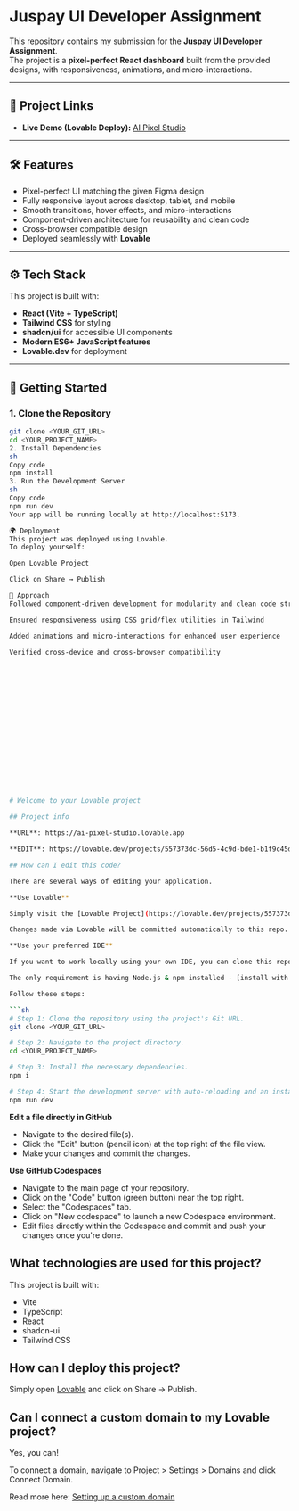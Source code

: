 # Juspay UI Developer Assignment

This repository contains my submission for the **Juspay UI Developer Assignment**.  
The project is a **pixel-perfect React dashboard** built from the provided designs, with responsiveness, animations, and micro-interactions.

---

## 🔗 Project Links

- **Live Demo (Lovable Deploy):** [AI Pixel Studio](https://ai-pixel-studio.lovable.app)  
  

---

## 🛠️ Features

- Pixel-perfect UI matching the given Figma design  
- Fully responsive layout across desktop, tablet, and mobile  
- Smooth transitions, hover effects, and micro-interactions  
- Component-driven architecture for reusability and clean code  
- Cross-browser compatible design  
- Deployed seamlessly with **Lovable**  

---

## ⚙️ Tech Stack

This project is built with:

- **React (Vite + TypeScript)**
- **Tailwind CSS** for styling  
- **shadcn/ui** for accessible UI components  
- **Modern ES6+ JavaScript features**  
- **Lovable.dev** for deployment  

---

## 🚀 Getting Started

### 1. Clone the Repository
```sh
git clone <YOUR_GIT_URL>
cd <YOUR_PROJECT_NAME>
2. Install Dependencies
sh
Copy code
npm install
3. Run the Development Server
sh
Copy code
npm run dev
Your app will be running locally at http://localhost:5173.

🌍 Deployment
This project was deployed using Lovable.
To deploy yourself:

Open Lovable Project

Click on Share → Publish

📝 Approach
Followed component-driven development for modularity and clean code structure

Ensured responsiveness using CSS grid/flex utilities in Tailwind

Added animations and micro-interactions for enhanced user experience

Verified cross-device and cross-browser compatibility


















# Welcome to your Lovable project

## Project info

**URL**: https://ai-pixel-studio.lovable.app

**EDIT**: https://lovable.dev/projects/557373dc-56d5-4c9d-bde1-b1f9c45d85e2

## How can I edit this code?

There are several ways of editing your application.

**Use Lovable**

Simply visit the [Lovable Project](https://lovable.dev/projects/557373dc-56d5-4c9d-bde1-b1f9c45d85e2) and start prompting.

Changes made via Lovable will be committed automatically to this repo.

**Use your preferred IDE**

If you want to work locally using your own IDE, you can clone this repo and push changes. Pushed changes will also be reflected in Lovable.

The only requirement is having Node.js & npm installed - [install with nvm](https://github.com/nvm-sh/nvm#installing-and-updating)

Follow these steps:

```sh
# Step 1: Clone the repository using the project's Git URL.
git clone <YOUR_GIT_URL>

# Step 2: Navigate to the project directory.
cd <YOUR_PROJECT_NAME>

# Step 3: Install the necessary dependencies.
npm i

# Step 4: Start the development server with auto-reloading and an instant preview.
npm run dev
```

**Edit a file directly in GitHub**

- Navigate to the desired file(s).
- Click the "Edit" button (pencil icon) at the top right of the file view.
- Make your changes and commit the changes.

**Use GitHub Codespaces**

- Navigate to the main page of your repository.
- Click on the "Code" button (green button) near the top right.
- Select the "Codespaces" tab.
- Click on "New codespace" to launch a new Codespace environment.
- Edit files directly within the Codespace and commit and push your changes once you're done.

## What technologies are used for this project?

This project is built with:

- Vite
- TypeScript
- React
- shadcn-ui
- Tailwind CSS

## How can I deploy this project?

Simply open [Lovable](https://lovable.dev/projects/557373dc-56d5-4c9d-bde1-b1f9c45d85e2) and click on Share -> Publish.

## Can I connect a custom domain to my Lovable project?

Yes, you can!

To connect a domain, navigate to Project > Settings > Domains and click Connect Domain.

Read more here: [Setting up a custom domain](https://docs.lovable.dev/features/custom-domain#custom-domain)
